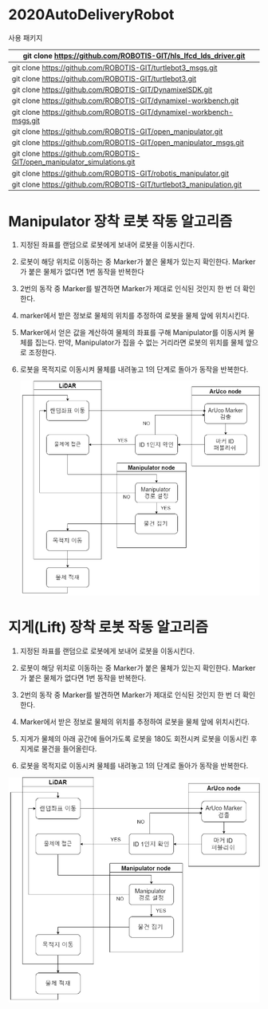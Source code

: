 # 2020AutoDeliveryRobot

사용 패키지

| git clone https://github.com/ROBOTIS-GIT/hls_lfcd_lds_driver.git |
| ------------------------------------------------------------ |
| git clone https://github.com/ROBOTIS-GIT/turtlebot3_msgs.git |
| git clone https://github.com/ROBOTIS-GIT/turtlebot3.git      |
| git clone https://github.com/ROBOTIS-GIT/DynamixelSDK.git    |
| git clone https://github.com/ROBOTIS-GIT/dynamixel-workbench.git |
| git clone https://github.com/ROBOTIS-GIT/dynamixel-workbench-msgs.git |
| git clone https://github.com/ROBOTIS-GIT/open_manipulator.git |
| git clone https://github.com/ROBOTIS-GIT/open_manipulator_msgs.git |
| git clone https://github.com/ROBOTIS-GIT/open_manipulator_simulations.git |
| git clone https://github.com/ROBOTIS-GIT/robotis_manipulator.git |
| git clone https://github.com/ROBOTIS-GIT/turtlebot3_manipulation.git |

#  Manipulator **장착 로봇 작동 알고리즘**

   1. 지정된 좌표를 랜덤으로 로봇에게 보내어 로봇을 이동시킨다.

   2. 로봇이 해당 위치로 이동하는 중 Marker가 붙은 물체가 있는지 확인한다. Marker가 붙은 물체가 없다면 1번 동작을 반복한다

   3. 2번의 동작 중 Marker를 발견하면 Marker가 제대로 인식된 것인지 한 번 더 확인한다.

   4. marker에서 받은 정보로 물체의 위치를 추정하여 로봇을 물체 앞에    위치시킨다.

   5.  Marker에서 얻은 값을 계산하여 물체의 좌표를 구해 Manipulator를 이동시켜 물체를 집는다. 만약, Manipulator가 집을 수 없는 거리라면 로봇의 위치를 물체 앞으로 조정한다.

   6. 로봇을 목적지로 이동시켜 물체를 내려놓고 1의 단계로 돌아가 동작을 반복한다. 

       <img src=".\mani_algorithm" alt="mani_algorithm" style="zoom:70%;" />  

# 지게(Lift) 장착 로봇 작동 알고리즘

1. 지정된 좌표를 랜덤으로 로봇에게 보내어 로봇을 이동시킨다.

2. 로봇이 해당 위치로 이동하는 중 Marker가 붙은 물체가 있는지 확인한다. Marker가 붙은 물체가 없다면 1번 동작을 반복한다.

3. 2번의 동작 중 Marker를 발견하면 Marker가 제대로 인식된 것인지 한 번 더 확인한다.

4. Marker에서 받은 정보로 물체의 위치를 추정하여 로봇을 물체 앞에 위치시킨다.

5. 지게가 물체의 아래 공간에 들어가도록 로봇을 180도 회전시켜 로봇을 이동시킨 후 지게로 물건을 들어올린다. 

6. 로봇을 목적지로 이동시켜 물체를 내려놓고 1의 단계로 돌아가 동작을 반복한다.

  <img src=".\lift_algorithm" alt="lift_algorithm" style="zoom:70%;" />  